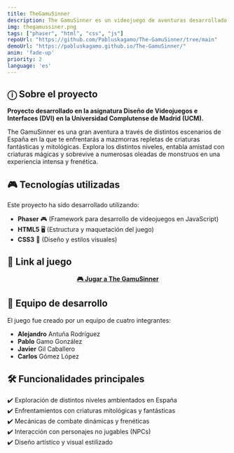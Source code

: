 ```yaml
---
title: TheGamuSinner
description: The GamuSinner es un videojuego de aventuras desarrollado con Phaser, HTML, CSS y JavaScript. Sumérgete en un mundo lleno de criaturas mitológicas y mazmorras desafiantes mientras exploras distintos escenarios de España. Enfréntate a intensas oleadas de enemigos, resuelve acertijos y forja alianzas en esta experiencia frenética y envolvente.
img: thegamussiner.png
tags: ["phaser", "html", "css", "js"]
repoUrl: "https://github.com/Pabluskagamo/The-GamuSinner/tree/main"
demoUrl: "https://pabluskagamo.github.io/The-GamuSinner/"
anim: 'fade-up'
priority: 2
language: 'es'
---
```

## ⓘ Sobre el proyecto

**Proyecto desarrollado en la asignatura Diseño de Videojuegos e Interfaces (DVI) en la Universidad Complutense de Madrid (UCM).**  

The GamuSinner es una gran aventura a través de distintos escenarios de España en la que te enfrentarás a mazmorras repletas de criaturas fantásticas y mitológicas. Explora los distintos niveles, entabla amistad con criaturas mágicas y sobrevive a numerosas oleadas de monstruos en una experiencia intensa y frenética.  

## 🎮 Tecnologías utilizadas
Este proyecto ha sido desarrollado utilizando:  
- **Phaser** 🎮 (Framework para desarrollo de videojuegos en JavaScript)  
- **HTML5** 🖥️ (Estructura y maquetación del juego)  
- **CSS3** 🎨 (Diseño y estilos visuales)  

## 🔗 Link al juego  
<p align="center">
  <a href="https://pabluskagamo.github.io/The-GamuSinner/" target='_blank' rel='noopener noreferrer'>
    <strong>🎮 Jugar a The GamuSinner</strong>
  </a>
</p>

## 👥 Equipo de desarrollo  
El juego fue creado por un equipo de cuatro integrantes:  
- **Alejandro** Antuña Rodríguez  
- **Pablo** Gamo González  
- **Javier** Gil Caballero  
- **Carlos** Gómez López  

## 🛠️ Funcionalidades principales  
✔️ Exploración de distintos niveles ambientados en España  
✔️ Enfrentamientos con criaturas mitológicas y fantásticas  
✔️ Mecánicas de combate dinámicas y frenéticas  
✔️ Interacción con personajes no jugables (NPCs)  
✔️ Diseño artístico y visual estilizado  